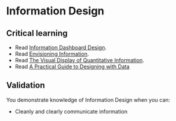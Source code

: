 Information Design
==================

Critical learning
-----------------

* Read [Information Dashboard Design](http://amzn.to/6njM).
* Read [Envisioning Information](http://amzn.to/YVYei).
* Read [The Visual Display of Quantitative Information](http://amzn.to/SKnya8).
* Read [A Practical Guide to Designing with Data](http://www.fivesimplesteps.com/products/a-practical-guide-to-designing-with-data)

Validation
-----------------
You demonstrate knowledge of Information Design when you can:

* Cleanly and clearly communicate information